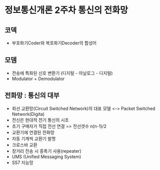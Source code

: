 # 정보통신개론 2주차 통신의 전화망

## 코덱
- 부호화기Coder와 복호화기Decoder의 합성어

## 모뎀
- 전송에 특화된 신호 변환기 (디지털 -  아날로그 - 디지털)
- Modulator + Demodulator

## 전화망 : 통신의 대부
- 회선 교환망(Circuit Switched Network)의 대표 모델 <-> Packet Switched Network(Digita)
- 전신은 현대적 전기 통신의 시초
- 초기 구매자가 직접 전선 연결 => 전선갯수 n(n-1)/2 
- 교환기에 연결된 전화망 
- 자동 기계씩 교환기 발명
- 크로스바 교환
- 장거리 전송 시 증폭기 사용(repeater) 
- UMS (Unified Messaging System)
- SS7 지능망 
